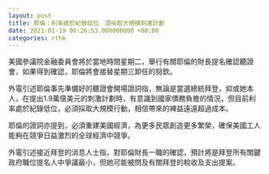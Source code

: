 ```yaml
---
layout: post
title: 耶倫：利率處於紀錄低位　須採取大規模刺激計劃
date: 2021-01-19 06:26:53.000000000 +08:00
categories: rthk
---
```


美國參議院金融委員會將於當地時間星期二，舉行有關耶倫的財長提名確認聽證會，如果得到確認，耶倫將會接替星期三卸任的努欽。

外電引述耶倫事先準備好的聽證會開場證詞指，無論是當選總統拜登，抑或她本人，在提出1.9萬億美元的刺激計劃時，有意識到國家債務負擔的情況，但目前利率處於紀錄低位，必須採取大規模行動，相信帶來的裨益遠遠超過成本。

耶倫的證詞亦提到，必須重建美國經濟，為更多民眾創造更多繁榮，確保美國工人能夠在競爭日益激烈的全球經濟中競爭。

外電引述接近拜登的消息人士指，對耶倫財長一職的確認，預計將是拜登所有關鍵政府職位提名人中爭議最小，但她可能被問及有關拜登的稅收及支出提案。

